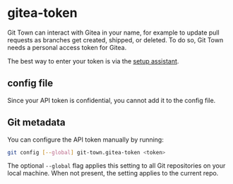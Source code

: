 # gitea-token

Git Town can interact with Gitea in your name, for example to update pull
requests as branches get created, shipped, or deleted. To do so, Git Town needs
a personal access token for Gitea.

The best way to enter your token is via the
[setup assistant](../configuration.md).

## config file

Since your API token is confidential, you cannot add it to the config file.

## Git metadata

You can configure the API token manually by running:

```bash
git config [--global] git-town.gitea-token <token>
```

The optional `--global` flag applies this setting to all Git repositories on
your local machine. When not present, the setting applies to the current repo.
